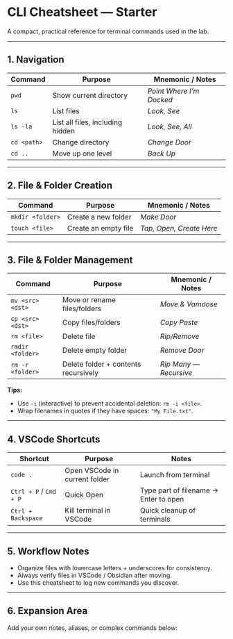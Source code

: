 # CLI Cheatsheet — Starter

A compact, practical reference for terminal commands used in the lab.

---

## 1. Navigation

| Command | Purpose | Mnemonic / Notes |
|---------|---------|----------------|
| `pwd`   | Show current directory | *Point Where I’m Docked* |
| `ls`    | List files | *Look, See* |
| `ls -la`| List all files, including hidden | *Look, See, All* |
| `cd <path>` | Change directory | *Change Door* |
| `cd ..` | Move up one level | *Back Up* |

---

## 2. File & Folder Creation

| Command | Purpose | Mnemonic / Notes |
|---------|---------|----------------|
| `mkdir <folder>` | Create a new folder | *Make Door* |
| `touch <file>` | Create an empty file | *Tap, Open, Create Here* |

---

## 3. File & Folder Management

| Command | Purpose | Mnemonic / Notes |
|---------|---------|----------------|
| `mv <src> <dst>` | Move or rename files/folders | *Move & Vamoose* |
| `cp <src> <dst>` | Copy files/folders | *Copy Paste* |
| `rm <file>` | Delete file | *Rip/Remove* |
| `rmdir <folder>` | Delete empty folder | *Remove Door* |
| `rm -r <folder>` | Delete folder + contents recursively | *Rip Many — Recursive* |

**Tips:**  
- Use `-i` (interactive) to prevent accidental deletion: `rm -i <file>`.  
- Wrap filenames in quotes if they have spaces: `"My File.txt"`.

---

## 4. VSCode Shortcuts

| Shortcut | Purpose | Notes |
|----------|---------|------|
| `code .` | Open VSCode in current folder | Launch from terminal |
| `Ctrl + P` / `Cmd + P` | Quick Open | Type part of filename → Enter to open |
| `Ctrl + Backspace` | Kill terminal in VSCode | Quick cleanup of terminals |

---

## 5. Workflow Notes

- Organize files with lowercase letters + underscores for consistency.  
- Always verify files in VSCode / Obsidian after moving.  
- Use this cheatsheet to log new commands you discover.

---

## 6. Expansion Area

Add your own notes, aliases, or complex commands below:

